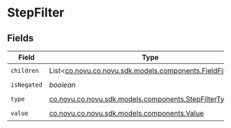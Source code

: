 # StepFilter


## Fields

| Field                                                                                                     | Type                                                                                                      | Required                                                                                                  | Description                                                                                               |
| --------------------------------------------------------------------------------------------------------- | --------------------------------------------------------------------------------------------------------- | --------------------------------------------------------------------------------------------------------- | --------------------------------------------------------------------------------------------------------- |
| `children`                                                                                                | List<[co.novu.co.novu.sdk.models.components.FieldFilterPart](../../models/components/FieldFilterPart.md)> | :heavy_check_mark:                                                                                        | N/A                                                                                                       |
| `isNegated`                                                                                               | *boolean*                                                                                                 | :heavy_check_mark:                                                                                        | N/A                                                                                                       |
| `type`                                                                                                    | [co.novu.co.novu.sdk.models.components.StepFilterType](../../models/components/StepFilterType.md)         | :heavy_check_mark:                                                                                        | N/A                                                                                                       |
| `value`                                                                                                   | [co.novu.co.novu.sdk.models.components.Value](../../models/components/Value.md)                           | :heavy_check_mark:                                                                                        | N/A                                                                                                       |